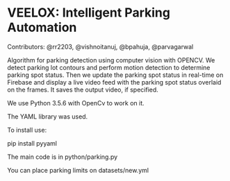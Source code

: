 # VEELOX: Intelligent Parking Automation

Contributors: @rr2203, @vishnoitanuj, @bpahuja, @parvagarwal

Algorithm for parking detection using computer vision with OPENCV. We detect parking lot contours and perform motion detection to determine parking spot status. Then we update the parking spot status in real-time on Firebase and display a live video feed with the parking spot status overlaid on the frames. It saves the output video, if specified.

We use Python 3.5.6 with OpenCv to work on it.

The YAML library was used.

To install use: 

pip install pyyaml

The main code is in python/parking.py

You can place parking limits on datasets/new.yml

